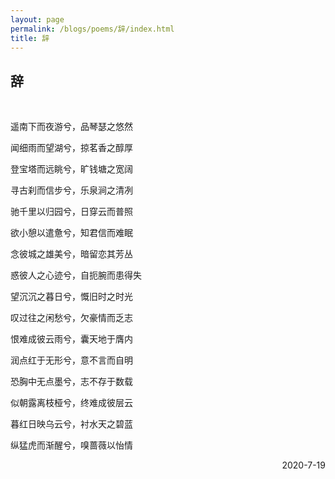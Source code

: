 ```yaml
---
layout: page
permalink: /blogs/poems/辞/index.html
title: 辞
---
```


## 辞
<br>

遥南下而夜游兮，品琴瑟之悠然

闻细雨而望湖兮，掠茗香之醇厚

登宝塔而远眺兮，旷钱塘之宽阔

寻古刹而信步兮，乐泉涧之清冽

驰千里以归园兮，日穿云而普照

欲小憩以遣惫兮，知君信而难眠

念彼城之雄美兮，暗留恋其芳丛

惑彼人之心迹兮，自扼腕而患得失

望沉沉之暮日兮，慨旧时之时光

叹过往之闲愁兮，欠豪情而乏志

恨难成彼云雨兮，囊天地于膺内

润点红于无形兮，意不言而自明

恐胸中无点墨兮，志不存于数载

似朝露离枝桠兮，终难成彼层云

暮红日映乌云兮，衬水天之碧蓝

纵猛虎而渐醒兮，嗅蔷薇以怡情

<p align="right">2020-7-19</p>
